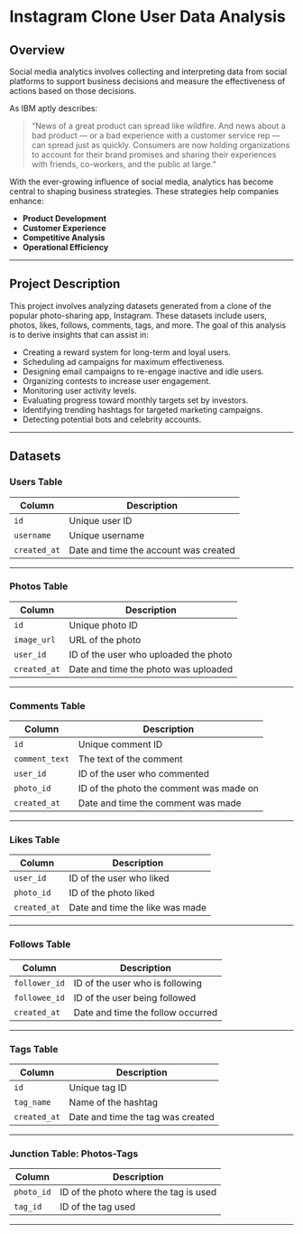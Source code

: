 # Instagram Clone User Data Analysis

## Overview

Social media analytics involves collecting and interpreting data from social platforms to support business decisions and measure the effectiveness of actions based on those decisions. 

As IBM aptly describes:  
> “News of a great product can spread like wildfire. And news about a bad product — or a bad experience with a customer service rep — can spread just as quickly. Consumers are now holding organizations to account for their brand promises and sharing their experiences with friends, co-workers, and the public at large.”

With the ever-growing influence of social media, analytics has become central to shaping business strategies. These strategies help companies enhance:

- **Product Development**  
- **Customer Experience**  
- **Competitive Analysis**  
- **Operational Efficiency**

---

## Project Description

This project involves analyzing datasets generated from a clone of the popular photo-sharing app, Instagram. These datasets include users, photos, likes, follows, comments, tags, and more. The goal of this analysis is to derive insights that can assist in:

- Creating a reward system for long-term and loyal users.  
- Scheduling ad campaigns for maximum effectiveness.  
- Designing email campaigns to re-engage inactive and idle users.  
- Organizing contests to increase user engagement.  
- Monitoring user activity levels.  
- Evaluating progress toward monthly targets set by investors.  
- Identifying trending hashtags for targeted marketing campaigns.  
- Detecting potential bots and celebrity accounts.  

---

## Datasets

### **Users Table**
| Column      | Description                          |
|-------------|--------------------------------------|
| `id`        | Unique user ID                      |
| `username`  | Unique username                     |
| `created_at`| Date and time the account was created|

---

### **Photos Table**
| Column      | Description                          |
|-------------|--------------------------------------|
| `id`        | Unique photo ID                     |
| `image_url` | URL of the photo                    |
| `user_id`   | ID of the user who uploaded the photo|
| `created_at`| Date and time the photo was uploaded|

---

### **Comments Table**
| Column          | Description                           |
|------------------|---------------------------------------|
| `id`            | Unique comment ID                    |
| `comment_text`  | The text of the comment              |
| `user_id`       | ID of the user who commented         |
| `photo_id`      | ID of the photo the comment was made on|
| `created_at`    | Date and time the comment was made   |

---

### **Likes Table**
| Column      | Description                          |
|-------------|--------------------------------------|
| `user_id`   | ID of the user who liked            |
| `photo_id`  | ID of the photo liked               |
| `created_at`| Date and time the like was made     |

---

### **Follows Table**
| Column        | Description                          |
|---------------|--------------------------------------|
| `follower_id` | ID of the user who is following     |
| `followee_id` | ID of the user being followed       |
| `created_at`  | Date and time the follow occurred   |

---

### **Tags Table**
| Column      | Description                          |
|-------------|--------------------------------------|
| `id`        | Unique tag ID                       |
| `tag_name`  | Name of the hashtag                 |
| `created_at`| Date and time the tag was created   |

---

### **Junction Table: Photos-Tags**
| Column      | Description                          |
|-------------|--------------------------------------|
| `photo_id`  | ID of the photo where the tag is used|
| `tag_id`    | ID of the tag used                  |

---
